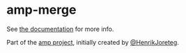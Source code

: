 # amp-merge

See [the documentation](http://amp.ampersandjs.com#amp-merge) for more info.

Part of the [amp project](http://amp.ampersandjs.com#amp-merge), initially created by [@HenrikJoreteg](http://twitter.com/henrikjoreteg).